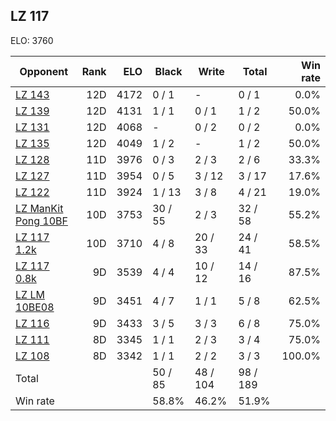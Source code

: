 ## LZ 117 ##

ELO: 3760

Opponent | Rank | ELO | Black | Write | Total | Win rate
---------|-----:|----:|-------|-------|-------|-------:
[LZ 143](LZ%20143.md) | 12D | 4172 | 0 / 1 | - | 0 / 1 | 0.0%
[LZ 139](LZ%20139.md) | 12D | 4131 | 1 / 1 | 0 / 1 | 1 / 2 | 50.0%
[LZ 131](LZ%20131.md) | 12D | 4068 | - | 0 / 2 | 0 / 2 | 0.0%
[LZ 135](LZ%20135.md) | 12D | 4049 | 1 / 2 | - | 1 / 2 | 50.0%
[LZ 128](LZ%20128.md) | 11D | 3976 | 0 / 3 | 2 / 3 | 2 / 6 | 33.3%
[LZ 127](LZ%20127.md) | 11D | 3954 | 0 / 5 | 3 / 12 | 3 / 17 | 17.6%
[LZ 122](LZ%20122.md) | 11D | 3924 | 1 / 13 | 3 / 8 | 4 / 21 | 19.0%
[LZ ManKit Pong 10BF](LZ%20ManKit%20Pong%2010BF.md) | 10D | 3753 | 30 / 55 | 2 / 3 | 32 / 58 | 55.2%
[LZ 117 1.2k](LZ%20117%201.2k.md) | 10D | 3710 | 4 / 8 | 20 / 33 | 24 / 41 | 58.5%
[LZ 117 0.8k](LZ%20117%200.8k.md) | 9D | 3539 | 4 / 4 | 10 / 12 | 14 / 16 | 87.5%
[LZ LM 10BE08](LZ%20LM%2010BE08.md) | 9D | 3451 | 4 / 7 | 1 / 1 | 5 / 8 | 62.5%
[LZ 116](LZ%20116.md) | 9D | 3433 | 3 / 5 | 3 / 3 | 6 / 8 | 75.0%
[LZ 111](LZ%20111.md) | 8D | 3345 | 1 / 1 | 2 / 3 | 3 / 4 | 75.0%
[LZ 108](LZ%20108.md) | 8D | 3342 | 1 / 1 | 2 / 2 | 3 / 3 | 100.0%
Total | | | 50 / 85 | 48 / 104 | 98 / 189 | 
Win rate| | | 58.8% | 46.2% | 51.9% | 
